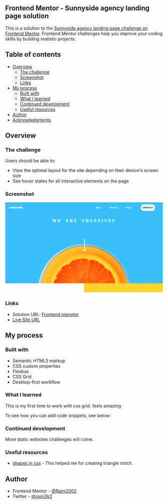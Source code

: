 ## Frontend Mentor - Sunnyside agency landing page solution

This is a solution to the [Sunnyside agency landing page challenge on Frontend Mentor](https://www.frontendmentor.io/challenges/sunnyside-agency-landing-page-7yVs3B6ef). Frontend Mentor challenges help you improve your coding skills by building realistic projects.

## Table of contents

- [Overview](#overview)
  - [The challenge](#the-challenge)
  - [Screenshot](#screenshot)
  - [Links](#links)
- [My process](#my-process)
  - [Built with](#built-with)
  - [What I learned](#what-i-learned)
  - [Continued development](#continued-development)
  - [Useful resources](#useful-resources)
- [Author](#author)
- [Acknowledgments](#acknowledgments)


## Overview

### The challenge

Users should be able to:

- View the optimal layout for the site depending on their device's screen size
- See hover states for all interactive elements on the page

### Screenshot

![](https://github.com/Rajni2002/sunnyside.github.io/blob/main/images/Screenshot%202021-09-25%20at%208.23.56%20PM.png)

### Links

- Solution URL: [Frontend menotor](https://www.frontendmentor.io/solutions/html5-markup-css-custom-properties-flexbox-css-grid-desktopfirst-q7_2XlZMG)
- [Live Site URL](https://rajni2002.github.io/sunnyside.github.io/)

## My process

### Built with

- Semantic HTML5 markup
- CSS custom properties
- Flexbox
- CSS Grid
- Desktop-first workflow

### What I learned

This is my first time to work with css grid. feels amazing

To see how you can add code snippets, see below:


### Continued development

More static websites challenges will come.

### Useful resources

- [shapes in css](https://www.w3schools.com) - This helped me for creating triangle notch.

## Author

- Frontend Mentor - [@Rajni2002](https://www.frontendmentor.io/profile/Rajni2002)
- Twitter - [@rajni2k2](https://www.twitter.com/rajni2k2)
